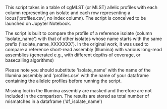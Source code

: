 This script takes in a table of cgMLST (or MLST) allelic profiles with each column representing an isolate and each row representing a locus('profiles.csv', no index column). The script is conceived to be launched on Jupyter Notebook.

The script is built to compare the profile of a reference isolate (column 'isolate_name') with that of other isolates whose name starts with the same prefix ('isolate_name_XXXXXXX').
In the original work, it was used to compare a reference short-read assembly (Illumina) with various long-read assemblies (generated e.g., with different depths of coverage, or basecalling algorithms)

Please note you should substitute 'isolate_name' with the name of the Illumina assembly and 'profiles.csv' with the name of your dataframe containing the alleleic profiles before running the script.

Missing loci in the Illumina assembly are masked and therefore are not included in the comparison. The results are stored as total number of mismatches in a dataframe ('df_isolate_name')
